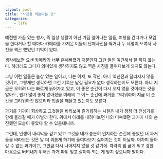 ```yaml
---
layout: post
title: "사진을 찍는다는 것"
categories:
    - life
---
```


예전엔 가끔 있는 행사, 즉 일상 생활이 아닌 가끔 일어나는 일들, 여행을 간다거나 모임을 한다거나 할 때마다 카메라를 가져온 이들이 단체사진을 찍거나 두 세명이 모여서 사진을 찍곤 했었던 기억이 있다. 

생각해보면 요샌 카메라가 너무 흔해빠졌기 때문인지 그런 일은 여간해서 잘 하지 않는다. 하더라도 그다지 의미있게 생각하지도 않고 찍은 사진을 들여다보게 되지도 않는다. 

그냥 이런 일들은 늘상 있는 일이고, 나는 어제, 또 작년, 아니 10년전과 달라지지 않을 것이고, 그렇게만 생각하면 그런 기록은 남길 필요가 없다 생각하는지도 모른다. 아니 지금은 오히려 나는 빠르게 늙어가고 있고, 이 좋은 순간이 다시 오지 않을 것이라는 것을 알아도, 뭔가 많이 좋지 않아졌을 미래의 그 어느 순간에 과거를 그리워하며 지금 이 순간을 그리워하진 않으리라 입술을 깨물고 있는지도 모른다.

과거를 기꺼이 회상하고 그것들을 바라보며 즐거워하는 시절은 내가 점점 더 전성기를 향해 올라갈 때가 아닐까 한다. 위에서 아래를 내려다보면 나의 미숙했던 과거가 나의 순진했던 모습이 좋았다 할 수 있을테니까. 

그런데, 인생이 내리막을 걷고 있고 그것을 내가 충분히 인지하는 순간에 좋았던 내 과거들을 바라보는 것은 날 더 괴롭게 하기에 들여다보기 싫어지는 것이 아닐까. 어차피 돌아갈 수 없는 과거이고, 그만큼 다시 나아지지 않을 것 같기에. 차라리 맘 굳게 먹고 강한 마음으로 버텨내기 위해선 과거 따위 잊고 살아야 되는 게 맞지 싶으니까 말이다.



